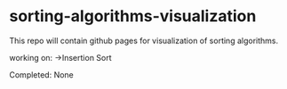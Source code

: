 # sorting-algorithms-visualization

This repo will contain github pages for visualization of sorting algorithms.

working on:
->Insertion Sort

Completed:
None

